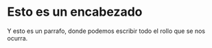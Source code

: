 <html>
<head>
    <title>Esta es mi primera pagina jjrrr</title>
</head>
<body>
    <h1>Esto es un encabezado</h1>
    <p>Y esto es un parrafo, donde podemos escribir todo el rollo que se nos ocurra.
</body>
</html>
